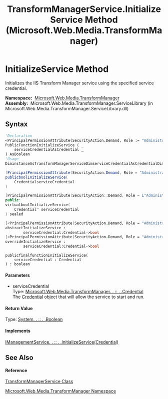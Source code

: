 ﻿---
title: TransformManagerService.InitializeService Method  (Microsoft.Web.Media.TransformManager)
TOCTitle: InitializeService Method
ms:assetid: M:Microsoft.Web.Media.TransformManager.TransformManagerService.InitializeService(Microsoft.Web.Media.TransformManager.Credential)
ms:mtpsurl: https://msdn.microsoft.com/en-us/library/microsoft.web.media.transformmanager.transformmanagerservice.initializeservice(v=VS.90)
ms:contentKeyID: 35520992
ms.date: 06/14/2012
mtps_version: v=VS.90
f1_keywords:
- Microsoft.Web.Media.TransformManager.TransformManagerService.InitializeService
dev_langs:
- CSharp
- JScript
- VB
- FSharp
- c++
api_location:
- Microsoft.Web.Media.TransformManager.ServiceLibrary.dll
api_name:
- Microsoft.Web.Media.TransformManager.TransformManagerService.InitializeService
api_type:
- Managed
topic_type:
- apiref
- kbSyntax
product_family_name: VS
ROBOTS: INDEX,FOLLOW
---

# InitializeService Method

Initializes the IIS Transform Manager service using the specified service credential.

**Namespace:**  [Microsoft.Web.Media.TransformManager](microsoft-web-media-transformmanager-namespace.md)  
**Assembly:**  Microsoft.Web.Media.TransformManager.ServiceLibrary (in Microsoft.Web.Media.TransformManager.ServiceLibrary.dll)

## Syntax

``` vb
'Declaration
<PrincipalPermissionAttribute(SecurityAction.Demand, Role := "Administrators")> _
PublicFunctionInitializeService ( _
    serviceCredentialAsCredential _
) AsBoolean
'Usage
DiminstanceAsTransformManagerServiceDimserviceCredentialAsCredentialDimreturnValueAsBooleanreturnValue = instance.InitializeService(serviceCredential)
```

``` csharp
[PrincipalPermissionAttribute(SecurityAction.Demand, Role = "Administrators")]
publicboolInitializeService(
    CredentialserviceCredential
)
```

``` c++
[PrincipalPermissionAttribute(SecurityAction::Demand, Role = L"Administrators")]
public:
virtualboolInitializeService(
    Credential^ serviceCredential
) sealed
```

``` fsharp
[<PrincipalPermissionAttribute(SecurityAction.Demand, Role = "Administrators")>]
abstractInitializeService : 
        serviceCredential:Credential->bool 
[<PrincipalPermissionAttribute(SecurityAction.Demand, Role = "Administrators")>]
overrideInitializeService : 
        serviceCredential:Credential->bool
```

``` jscript
publicfinalfunctionInitializeService(
    serviceCredential : Credential
) : boolean
```

#### Parameters

  - serviceCredential  
    Type: [Microsoft.Web.Media.TransformManager. . :: . .Credential](credential-class-microsoft-web-media-transformmanager.md)  
    The [Credential](credential-class-microsoft-web-media-transformmanager.md) object that will allow the service to start and run.  

#### Return Value

Type: [System. . :: . .Boolean](https://msdn.microsoft.com/en-us/library/a28wyd50\(v=vs.90\))  

#### Implements

[IManagementService. . :: . .InitializeService(Credential)](imanagementservice-initializeservice-method-microsoft-web-media-transformmanager.md)  

## See Also

#### Reference

[TransformManagerService Class](transformmanagerservice-class-microsoft-web-media-transformmanager.md)

[Microsoft.Web.Media.TransformManager Namespace](microsoft-web-media-transformmanager-namespace.md)

